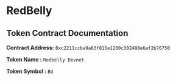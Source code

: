 # RedBelly </br>

## **Token Contract Documentation** </br>

**Contract Address:** `0xc2211ccba9a63f815e1200c302488e6af2b76750` </br>

**Token Name :** `Redbelly Devnet`  </br>

**Token Symbol :**  `BU` </br>
